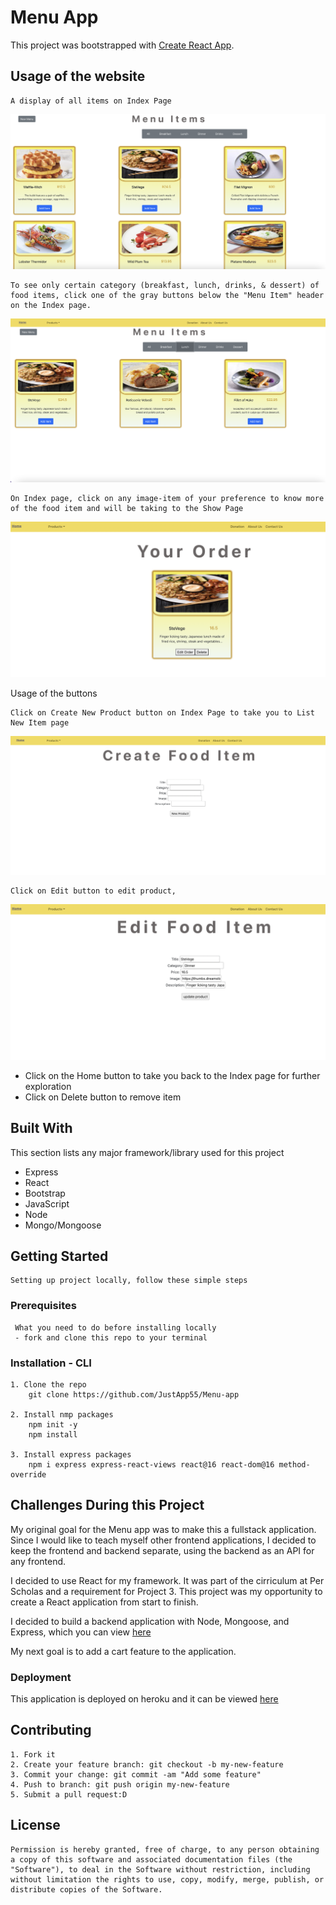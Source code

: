 # Menu App

This project was bootstrapped with [Create React App](https://github.com/JustApp55/Menu-app).


## Usage of the website
    A display of all items on Index Page
![Index Page of Items!](/public/images/index.png "Index Page")

    To see only certain category (breakfast, lunch, drinks, & dessert) of food items, click one of the gray buttons below the "Menu Item" header on the Index page.
![Category of Items!](/public/images/category.png "Index Page")

    On Index page, click on any image-item of your preference to know more of the food item and will be taking to the Show Page
![Show Page of individual product!](/public/images/show.png "Index Page")

Usage of the buttons

    Click on Create New Product button on Index Page to take you to List New Item page
![List New Item page to list new product!](/public/images/new.png "List New Item page")

    Click on Edit button to edit product, 
![Edit Page to update product!](/public/images/edit.png "Edit Page")

   - Click on the Home button to take you back to the Index page for further exploration
   - Click on Delete button to remove item 


## Built With
This section lists any major framework/library used for this project

- Express
- React
- Bootstrap
- JavaScript
- Node
- Mongo/Mongoose

## Getting Started
    Setting up project locally, follow these simple steps

  ### Prerequisites
     What you need to do before installing locally
     - fork and clone this repo to your terminal

  ### Installation - CLI
    1. Clone the repo
        git clone https://github.com/JustApp55/Menu-app

    2. Install nmp packages
        npm init -y
        npm install
    
    3. Install express packages
        npm i express express-react-views react@16 react-dom@16 method-override

## Challenges During this Project
My original goal for the Menu app was to make this a fullstack application. Since I would like to teach myself other frontend applications, I decided to keep the frontend and backend separate, using the backend as an API for any frontend.

I decided to use React for my framework. It was part of the cirriculum at Per Scholas and a requirement for Project 3. This project was my opportunity to create a React application from start to finish.

I decided to build a backend application with Node, Mongoose, and Express, which you can view [here](https://github.com/JustApp55/Menu-api)

My next goal is to add a cart feature to the application.

### Deployment
This application is deployed on heroku and it can be viewed [here](https://jamenu-app.herokuapp.com/)

## Contributing
    1. Fork it
    2. Create your feature branch: git checkout -b my-new-feature
    3. Commit your change: git commit -am "Add some feature"
    4. Push to branch: git push origin my-new-feature
    5. Submit a pull request:D

## License
    Permission is hereby granted, free of charge, to any person obtaining a copy of this software and associated documentation files (the "Software"), to deal in the Software without restriction, including without limitation the rights to use, copy, modify, merge, publish, or distribute copies of the Software.

